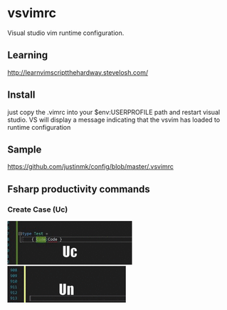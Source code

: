 # vsvimrc

Visual studio vim runtime configuration.

## Learning
http://learnvimscriptthehardway.stevelosh.com/

## Install
just copy the .vimrc into your $env:USERPROFILE path and restart visual studio.
VS will display a message indicating that the vsvim has loaded to runtime configuration

## Sample
https://github.com/justinmk/config/blob/master/.vsvimrc

## Fsharp productivity commands

### Create Case (Uc)

![Uc : Create Case](https://raw.githubusercontent.com/cboudereau/vsvimrc/master/gifs/Uc-Case.gif)
![Un : Not yet implemented](https://raw.githubusercontent.com/cboudereau/vsvimrc/master/gifs/Un-NotYetImplemented.gif)